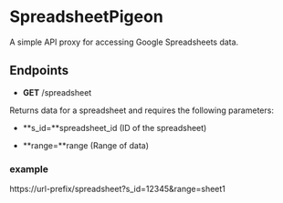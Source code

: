 # SpreadsheetPigeon
A simple API proxy for accessing Google Spreadsheets data.

## Endpoints 

* **GET**  /spreadsheet

Returns data for a spreadsheet and requires the following parameters:

* **s_id=**spreadsheet_id (ID of the spreadsheet)

* **range=**range (Range of data)  

### example
https://url-prefix/spreadsheet?s_id=12345&range=sheet1

